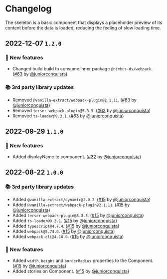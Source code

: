 # Changelog

The skeleton is a basic component that displays a placeholder preview of its content before the data is loaded, reducing the feeling of slow loading time.

## 2022-12-07 `1.2.0`

### 🎉 New features

- Changed build build to consume inner package `@nimbus-ds/webpack`. ([#63](https://github.com/TiendaNube/nimbus-design-system/pull/63) by [@juniorconquista](https://github.com/juniorconquista))

### 📚 3rd party library updates

- Removed `@vanilla-extract/webpack-plugin@2.1.11`. ([#63](https://github.com/TiendaNube/nimbus-design-system/pull/63) by [@juniorconquista](https://github.com/juniorconquista))
- Removed `terser-webpack-plugin@5.3.5`. ([#63](https://github.com/TiendaNube/nimbus-design-system/pull/63) by [@juniorconquista](https://github.com/juniorconquista))
- Removed `ts-loader@9.3.1`. ([#63](https://github.com/TiendaNube/nimbus-design-system/pull/63) by [@juniorconquista](https://github.com/juniorconquista))

## 2022-09-29 `1.1.0`

### 🎉 New features

- Added displayName to component. ([#32](https://github.com/TiendaNube/nimbus-design-system/pull/32) by [@juniorconquista](https://github.com/juniorconquista))

## 2022-08-22 `1.0.0`

### 📚 3rd party library updates

- Added `@vanilla-extract/dynamic@2.0.2`. ([#15](https://github.com/TiendaNube/nimbus-design-system/pull/15) by [@juniorconquista](https://github.com/juniorconquista))
- Added `@vanilla-extract/webpack-plugin@2.1.11`. ([#15](https://github.com/TiendaNube/nimbus-design-system/pull/15) by [@juniorconquista](https://github.com/juniorconquista))
- Added `terser-webpack-plugin@5.3.5`. ([#15](https://github.com/TiendaNube/nimbus-design-system/pull/15) by [@juniorconquista](https://github.com/juniorconquista))
- Added `ts-loader@9.3.1`. ([#15](https://github.com/TiendaNube/nimbus-design-system/pull/15) by [@juniorconquista](https://github.com/juniorconquista))
- Added `typescript@4.7.4`. ([#15](https://github.com/TiendaNube/nimbus-design-system/pull/15) by [@juniorconquista](https://github.com/juniorconquista))
- Added `webpack@5.74.0`. ([#15](https://github.com/TiendaNube/nimbus-design-system/pull/15) by [@juniorconquista](https://github.com/juniorconquista))
- Added `webpack-cli@4.10.0`. ([#15](https://github.com/TiendaNube/nimbus-design-system/pull/15) by [@juniorconquista](https://github.com/juniorconquista))

### 🎉 New features

- Added `width`, `height` and `borderRadius` properties to the Component. ([#15](https://github.com/TiendaNube/nimbus-design-system/pull/15) by [@juniorconquista](https://github.com/juniorconquista))
- Added stories on Component. ([#15](https://github.com/TiendaNube/nimbus-design-system/pull/15) by [@juniorconquista](https://github.com/juniorconquista))
